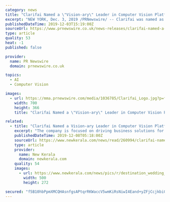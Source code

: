 ```yaml
---
category: news
title: "Clarifai Named a \"Vision-ary\" Leader in Computer Vision Platforms report"
excerpt: "NEW YORK, Dec. 3, 2019 /PRNewswire/ -- Clarifai was named as a leader in The Forrester New Wave TM: Computer Vision Platforms, Q4 2019 report. The company is focused on driving business solutions for commercial and public sector clients using machine ..."
publishedDateTime: 2019-12-03T15:19:00Z
sourceUrl: https://www.prnewswire.co.uk/news-releases/clarifai-named-a-vision-ary-leader-in-computer-vision-platforms-report-816960340.html
type: article
quality: 53
heat: -1
published: false

provider:
  name: PR Newswire
  domain: prnewswire.co.uk

topics:
  - AI
  - Computer Vision

images:
  - url: https://mma.prnewswire.com/media/1036785/Clarifai_Logo.jpg?p=facebook
    width: 700
    height: 366
    title: "Clarifai Named a \"Vision-ary\" Leader in Computer Vision Platforms report"

related:
  - title: "Clarifai Named a Vision-ary Leader in Computer Vision Platforms report"
    excerpt: "The company is focused on driving business solutions for commercial and public sector clients using machine learning to create a full Artificial Intelligence platform with industry-leading computer vision capabilities. Clarifai was described as a Vision ..."
    publishedDateTime: 2019-12-08T05:18:00Z
    sourceUrl: https://www.newkerala.com/news/read/260994/clarifai-named-a-vision-ary-leader-in-computer-vision-platforms-report.html
    type: article
    provider:
      name: New Kerala
      domain: newkerala.com
    quality: 54
    images:
      - url: https://www.newkerala.com/news/pics/r/destination_wedding_iansf.jpg
        width: 500
        height: 272

secured: "f5B10hbPpmXMCQHAsnfgsAPtqrRKWaccV5wmKiRsNiwI4Eand+yZFjCcjkbi0JfHwBA0VD/VAkGM/t7kjUqLThMw/U8LwEf2kQdEuLjD5YMvHoII+Y5U+mXvOuLtGoXUVR8bcMgworVZY/jHiorT2ffQW8PQObxR994zsQvil+M9gOGo+3pRr4HcQ3/yGt9cQQbLgFqWgP+vVDYbmvcfqN5fa9TnrQ8FZjaRWvIZ/Ky+jSmVA5QwNwh2kwFcr6+JvA287Ee8wM6n4A/kNgek/w==;Xu7aMao6fsfvhNAamo2WJQ=="
---
```



